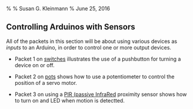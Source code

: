 %
% Susan G. Kleinmann
% June 25, 2016

## Controlling Arduinos with Sensors ##

All of the packets in this section will be about using various devices 
as *inputs* to an Arduino, in order to control one or more output devices.

* Packet 1 on [switches](6a-switches) illustrates the use of a pushbutton for
turning a device on or off.

* Packet 2 on [pots](6b-potentiometers) shows how to use a potentiometer to control 
the position of a servo motor.

* Packet 3 on using a [PIR (passive InfraRed](6c-proximity-sensor) proximity sensor
shows how to turn on and LED when motion is detectted.

